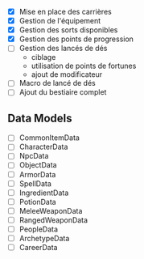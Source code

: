 - [X] Mise en place des carrières
- [X] Gestion de l'équipement
- [X] Gestion des sorts disponibles
- [X] Gestion des points de progression
- [ ] Gestion des lancés de dés
  - ciblage
  - utilisation de points de fortunes
  - ajout de modificateur
- [ ] Macro de lancé de dés
- [ ] Ajout du bestiaire complet

## Data Models
- [ ] CommonItemData
- [ ] CharacterData
- [ ] NpcData
- [ ] ObjectData
- [ ] ArmorData
- [ ] SpellData
- [ ] IngredientData
- [ ] PotionData
- [ ] MeleeWeaponData
- [ ] RangedWeaponData
- [ ] PeopleData
- [ ] ArchetypeData
- [ ] CareerData
